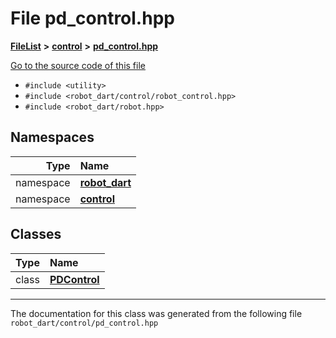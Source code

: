 

# File pd\_control.hpp



[**FileList**](files.md) **>** [**control**](dir_1a1ccbdd0954eb7721b1a771872472c9.md) **>** [**pd\_control.hpp**](pd__control_8hpp.md)

[Go to the source code of this file](pd__control_8hpp_source.md)



* `#include <utility>`
* `#include <robot_dart/control/robot_control.hpp>`
* `#include <robot_dart/robot.hpp>`













## Namespaces

| Type | Name |
| ---: | :--- |
| namespace | [**robot\_dart**](namespacerobot__dart.md) <br> |
| namespace | [**control**](namespacerobot__dart_1_1control.md) <br> |


## Classes

| Type | Name |
| ---: | :--- |
| class | [**PDControl**](classrobot__dart_1_1control_1_1PDControl.md) <br> |



















































------------------------------
The documentation for this class was generated from the following file `robot_dart/control/pd_control.hpp`

